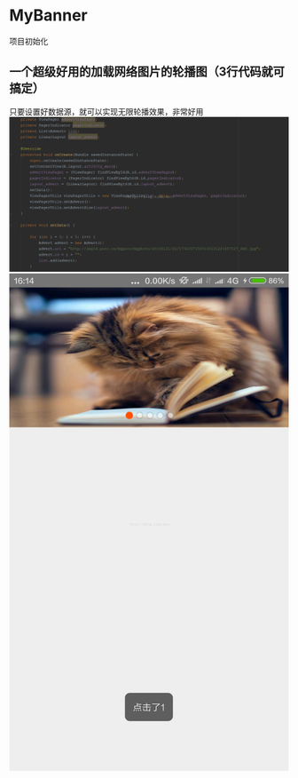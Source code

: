 # MyBanner
项目初始化
## 一个超级好用的加载网络图片的轮播图（3行代码就可搞定）
只要设置好数据源，就可以实现无限轮播效果，非常好用
![image](https://github.com/zhangxiang0316/MyBanner/blob/master/raw/20160513093943844.png)
![image](https://github.com/zhangxiang0316/MyBanner/blob/master/raw/20160513094000376.png)
